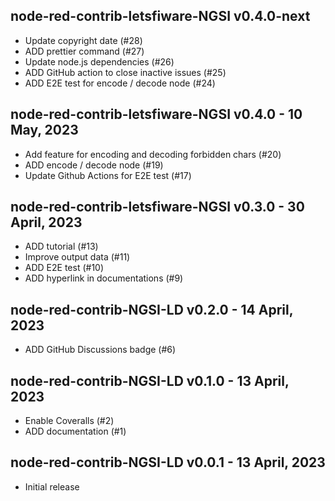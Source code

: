 ## node-red-contrib-letsfiware-NGSI v0.4.0-next

-   Update copyright date (#28)
-   ADD prettier command (#27)
-   Update node.js dependencies (#26)
-   ADD GitHub action to close inactive issues (#25)
-   ADD E2E test for encode / decode node (#24)

## node-red-contrib-letsfiware-NGSI v0.4.0 - 10 May, 2023

-   Add feature for encoding and decoding forbidden chars (#20)
-   ADD encode / decode node (#19)
-   Update Github Actions for E2E test (#17)

## node-red-contrib-letsfiware-NGSI v0.3.0 - 30 April, 2023

-   ADD tutorial (#13)
-   Improve output data (#11)
-   ADD E2E test (#10)
-   ADD hyperlink in documentations (#9)

## node-red-contrib-NGSI-LD v0.2.0 - 14 April, 2023

-   ADD GitHub Discussions badge (#6)

## node-red-contrib-NGSI-LD v0.1.0 - 13 April, 2023

-   Enable Coveralls (#2)
-   ADD documentation (#1)

## node-red-contrib-NGSI-LD v0.0.1 - 13 April, 2023

-   Initial release
